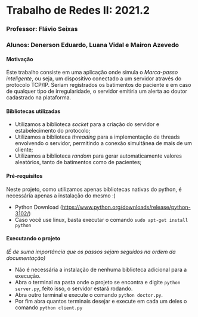 # Trabalho de Redes II: 2021.2

### Professor: Flávio Seixas
### Alunos: Denerson Eduardo, Luana Vidal e Mairon Azevedo

#### Motivação
Este trabalho consiste em uma aplicação onde simula o *Marca-passo inteligente*, ou seja, um dispositivo conectado a um servidor através do protocolo TCP/IP. Seriam registrados os batimentos do paciente e em caso de qualquer tipo de irregularidade, o servidor emitiria um alerta ao doutor cadastrado na plataforma.

#### Bibliotecas utilizadas
- Utilizamos a biblioteca *socket* para a criação do servidor e estabelecimento do protocolo;
- Utilizamos a biblioteca *threading* para a implementação de threads envolvendo o servidor, permitindo a conexão simultânea de mais de um cliente;
- Utilizamos a biblioteca *random* para gerar automaticamente valores aleatórios, tanto de batimentos como de pacientes;

#### Pré-requisitos
Neste projeto, como utilizamos apenas bibliotecas nativas do python, é necessária apenas a instalação do mesmo :)
- Python Download (https://www.python.org/downloads/release/python-3102/)
- Caso você use linux, basta executar o comando ```sudo apt-get install python```

#### Executando o projeto
*(É de suma importância que os passos sejam seguidos na ordem da documentação)*
- Não é necessária a instalação de nenhuma biblioteca adicional para a execução. 
- Abra o terminal na pasta onde o projeto se encontra e digite ```python server.py```, feito isso, o servidor estará rodando.
- Abra outro terminal e execute o comando ```python doctor.py```.
- Por fim abra quantos terminais desejar e execute em cada um deles o comando ```python client.py```

